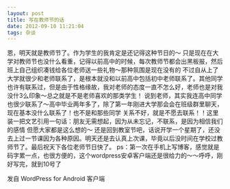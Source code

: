 ```yaml
---
layout: post
title: 写在教师节的话
date: 2012-09-10 11:21:04
tags: 杂谈
---
```


恩，明天就是教师节了。作为学生的我肯定是还记得这种节日的～
只是现在在大学对教师节也没什么看重，记得以前高中的时候，每次教师节都会出黑板报，然后班上自己组织凑钱给各位老师送一些礼物～那种氛围是现在没有的
不过自从上了大学就很少和老师联系了，是根本就没和以前高中包括初中老师联系了。其他同学也许有联系过，但是由于性格缘故，我对老师的态度一直不怎么好，老师也是对我没什3么印象～总之就是不是老师喜欢的那类学生！
说到老师，其实我连高中同学也很少联系了～高中毕业两年多了，除了第一年刚进大学那会会在班级群里聊天，现在基本没什么联系了！也不是和那些同学
关系不好，就是不愿去联系！！这里装一把文艺引用一句话：朋友无需想起，因为从未忘记，不联系，是因为相信我们的感情
但愿大家都是这么想的～
还是回到教室节吧，话说开学一个星期了，还没去上过一节课因为各种原因。明天还是去认真上次课，毕竟以后没时间在学校过教师节了。最后祝天下各位老师节日快了。
ps：第一次在手机上写博客，感觉就是码字累一点，也很方便的，这个wordpress安卓客户端还是很给力的～～呼呼，刚好写完，就到10号了

<span class="post_sig">发自 WordPress for Android 客户端</span>




